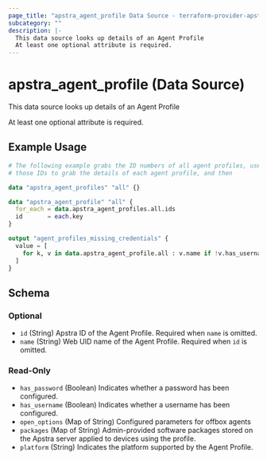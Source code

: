 ```yaml
---
page_title: "apstra_agent_profile Data Source - terraform-provider-apstra"
subcategory: ""
description: |-
  This data source looks up details of an Agent Profile
  At least one optional attribute is required.
---
```


# apstra_agent_profile (Data Source)

This data source looks up details of an Agent Profile

At least one optional attribute is required.

## Example Usage

```terraform
# The following example grabs the ID numbers of all agent profiles, uses
# those IDs to grab the details of each agent profile, and then

data "apstra_agent_profiles" "all" {}

data "apstra_agent_profile" "all" {
  for_each = data.apstra_agent_profiles.all.ids
  id       = each.key
}

output "agent_profiles_missing_credentials" {
  value = [
    for k, v in data.apstra_agent_profile.all : v.name if !v.has_username || !v.has_password
  ]
}
```

<!-- schema generated by tfplugindocs -->
## Schema

### Optional

- `id` (String) Apstra ID of the Agent Profile. Required when `name` is omitted.
- `name` (String) Web UID name of the Agent Profile. Required when `id` is omitted.

### Read-Only

- `has_password` (Boolean) Indicates whether a password has been configured.
- `has_username` (Boolean) Indicates whether a username has been configured.
- `open_options` (Map of String) Configured parameters for offbox agents
- `packages` (Map of String) Admin-provided software packages stored on the Apstra server applied to devices using the profile.
- `platform` (String) Indicates the platform supported by the Agent Profile.
